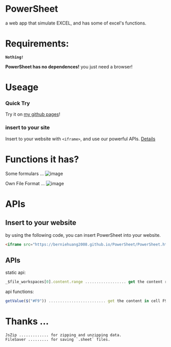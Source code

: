 # PowerSheet
a web app that simulate EXCEL, and has some of excel's functions.

# Requirements:
**`Nothing!`**

**PowerSheet has no dependences!**  you just need a browser!

# Useage
### Quick Try
Try it on [my github pages](https://berniehuang2008.github.io/PowerSheet/PowerSheet.html)!
### insert to your site
Insert to your website with `<iframe>`, and use our powerful APIs. [Details](#apis)

# Functions it has?
Some formulars ...
![image](https://github.com/BernieHuang2008/PowerSheet/assets/88757735/4ae4d2e5-60b5-4f71-9332-7c9ea2fb57b6)

Own File Format ...
![image](https://github.com/BernieHuang2008/PowerSheet/assets/88757735/870e590e-24e2-41df-8883-aa8a908a363c)

# APIs
## Insert to your website
by using the following code, you can insert PowerSheet into your website. 
```html
<iframe src="https://berniehuang2008.github.io/PowerSheet/PowerSheet.html"></iframe>
```
## APIs
static api:
```js
_$file_workspaces[0].content.range .................. get the content range of sheet0.
```
api functions:
```js
getValue($("#F9")) ......................... get the content in cell F9.
```

# Thanks ...
```text
JsZip ............. for zipping and unzipping data.
FileSaver ......... for saving `.sheet` files.
```
